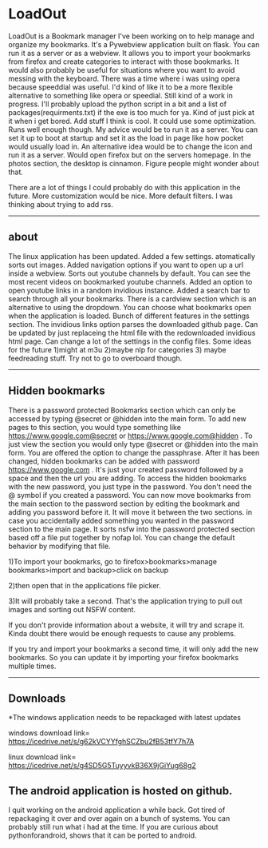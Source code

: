 # LoadOut
LoadOut is a Bookmark manager I've been working on to help manage and organize my bookmarks. It's a Pywebview application built on flask. You can run it as a server or as a webview.  It allows you to import your bookmarks from firefox and create categories to interact with those bookmarks. It would also probably be useful for situations where you want to avoid messing with the keyboard. There was a time where i was using opera because speeddial was useful. I'd kind of like it to be a more flexible alternative to something like opera or speedial. Still kind of a work in progress. I'll probably upload the python script in a bit and a list of packages(requirments.txt) if the exe is too much for ya. Kind of just pick at it when i get bored. Add stuff I think is cool. It could use some optimization. Runs well enough though. My advice would be to run it as a server. You can set it up to boot at startup and set it as the load in page like how pocket would usually load in. An alternative idea would be to change the icon and run it as a server. Would open firefox but on the servers homepage. In the photos section, the desktop is cinnamon. Figure people might wonder about that. 

There are a lot of things I could probably do with this application in the future. More customization would be nice. More default filters. I was thinking about trying to add rss.

----------------------------------------
about
-----------------------------------------
The linux application has been updated. Added a few settings. atomatically sorts out images. Added navigation options if you want to open up a url inside a webview. Sorts out youtube channels by default. You can see the most recent videos on bookmarked youtube channels. Added an option to open youtube links in a random invidious instance. Added a search bar to search through all your bookmarks. There is a cardview section which is an alternative to using the dropdown. You can choose what bookmarks open when the application is loaded. Bunch of different features in the settings section. The invidious links option parses the downloaded github page. Can be updated by just replaceing the html file with the redownloaded invidious html page. Can change a lot of the settings in the config files. Some ideas for the future 1)might at m3u 2)maybe nlp for categories 3) maybe feedreading stuff. Try not to go to overboard though.

-------------------------------------------
Hidden bookmarks
-------------------------------------------
There is a password protected Bookmarks section which can only be accessed by typing @secret or @hidden into the main form. To add new pages to this section, you would type something like https://www.google.com@secret or https://www.google.com@hidden  . To just view the section you would only type @secret or @hidden into the main form. You are offered the option to change the passphrase. After it has been changed, hidden bookmarks can be added with password https://www.google.com . It's just your created password followed by a space and then the url you are adding. To access the hidden bookmarks with the new password, you just type in the password. You don't need the @ symbol if you created a password. You can now move bookmarks from the main section to the password section by editing the bookmark and adding you password before it. It will move it between the two sections. in case you accidentally added something you wanted in the password section to the main page. It sorts nsfw into the password protected section based off a file put together by nofap lol. You can change the default behavior by modifying that file.

1)To import your bookmarks, go to firefox>bookmarks>manage bookmarks>import and backup>click on backup

2)then open that in the applications file picker.

3)It will probably take a second. That's the application trying to pull out images and sorting out NSFW content.

If you don't provide information about a website, it will try and scrape it. Kinda doubt there would be enough requests to cause any problems.

If you try and import your bookmarks a second time, it will only add the new bookmarks. So you can update it by importing your firefox bookmarks multiple times. 

-------------------------------------------
Downloads
-------------------------------------------
*The windows application needs to be repackaged with latest updates

windows 
download link= https://icedrive.net/s/g62kVCYYfghSCZbu2fB53tfY7h7A

linux 
download link= https://icedrive.net/s/g4SD5G5TuyyvkB36X9jGiYug68g2

The android application is hosted on github.
----------------------------------------
I quit working on the android application a while back. Got tired of repackaging it over and over again on a bunch of systems. You can probably still run what i had at the time. If you are curious about pythonforandroid, shows that it can be ported to android. 





